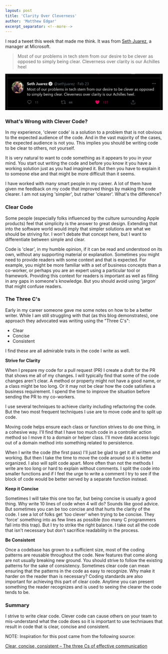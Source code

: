 ```yaml
---
layout: post
title: 'Clarity Over Cleverness'
author: 'Matthew Edgar'
excerpt_separator: <!--more-->
---
```

 
I read a tweet this week that made me think. It was from [Seth Juarez](https://twitter.com/sethjuarez), a manager at Microsoft.

> Most of our problems in tech stem from our desire to be clever as opposed to simply being clear. Cleverness over clarity is our Achilles heel

<!--more-->

![Most of our problems in tech stem from our desire to be clever as opposed to simply being clear. Cleverness over clarity is our Achilles heel](/assets/img/seth-tweet.png)

### What's Wrong with Clever Code?

In my experience, 'clever code' is a solution to a problem that is not obvious to the expected audience of the code. And in the vast majority of the cases, the expected audience is not you. This implies you should be writing code to be clear to others, not yourself.

It is very natural to want to code something as it appears to you in your mind. You start out writing the code and before you know it you have a working solution just as you had imagined it. But then you have to explain it to someone else and that might be more difficult than it seems. 

I have worked with many smart people in my career. A lot of them have given me feedback on my code that improved things by making the code clearer. I am not saying 'simpler', but rather 'clearer'. What's the difference?

### Clear Code

Some people (especially folks influenced by the culture surrounding Apple products) feel that simplicity is the answer to great design. Extending that into the software world would imply that simpler solutions are what we should be striving for. I won't debate that concept here, but I want to differentiate between simple and clear.

Code is 'clear', in my humble opinion, if it can be read and understood on its own, without any supporting material or explanation. Sometimes you might need to provide readers with some context and that is expected. For example, you might be more familiar with a set of business concepts than a co-worker, or perhaps you are an expert using a particular tool or framework. Providing this context for readers is important as well as filling in any gaps in someone's knowledge. But you should avoid using 'jargon' that might confuse readers. 

### The Three C's

Early in my career someone gave me some notes on how to be a better writer. While I am still struggling with that (as this blog demonstrates), one approach they advocated was writing using the "Three C's":

- Clear
- Concise
- Consistent

I find these are all admirable traits in the code I write as well. 

**Strive for Clarity** 

When I prepare my code for a pull request (PR) I create a draft for the PR that shows me all of my changes. I will typically find that some of the code changes aren't clear. A method or property might not have a good name, or a class might be too long. Or it may not be clear how the code satisfies a business requirement. I spend the time to improve the situation before sending the PR to my co-workers.

I use several techniques to achieve clarity including refactoring the code. But the two most frequent techniques I use are to move code and to split up code.

Moving code helps ensure each class or function strives to do one thing, in a cohesive way. I'll find that I have too much code in a controller action method so I move it to a domain or helper class. I'll move data access logic out of a domain method into something related to persistence. 

When I write the code (the first pass) I'll just be glad to get it all written and working. But then I take the time to move the code around so it is better organized. I also will split code apart. More often than not the methods I write are too long or hard to explain without comments. I split the code into smaller functions and if I feel the urge to write a comment I try to see if the block of code would be better served by a separate function instead.

**Keep it Concise**

Sometimes I will take this one too far, but being concise is usually a good thing. Why write 10 lines of code when 4 will do? Sounds like good advice. But sometimes you can be too concise and that hurts the clarity of the code. I see a lot of folks get 'too clever' when trying to be concise. They 'force' something into as few lines as possible (too many C programmers fall into this trap). But I try to strike the right balance. I take out all the code that isn't necessary but don't sacrifice readability in the process.

**Be Consistent**

Once a codebase has grown to a sufficient size, most of the coding patterns are reusable throughout the code. New features that come along are not usually breaking new ground. You should strive to follow the existing patterns for the sake of consistency. Sometimes clear code can mean ensuring that the patterns in the code as easy to recognize. Why make it harder on the reader than is necessary? Coding standards are also important for achieving this part of clear code. Anytime you can present something the reader recognizes and is used to seeing the clearer the code tends to be. 

### Summary

I strive to write clear code. Clever code can cause others on your team to mis-understand what the code does so it is important to use techniaues that result in code that is clear, concise and consistent. 

NOTE: Inspiration for this post came from the following source:

[Clear, concise, consistent – The three Cs of effective communication](https://www.masongroup.ca/blog/clear-concise-consistent-effective-communication/)


